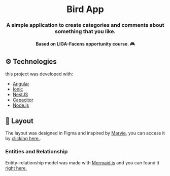 <h1 align="center"> Bird App </h1>
<h3 align="center">A simple application to create categories and comments about something that you like.</h3>
<div align="center">
 <h4>Based on LIGA-Facens opportunity course. 🎮</h4>
</div>

 
## ⚙️ Technologies

this project was developed with: 

- [Angular](https://angular.io/docs)
- [Ionic](https://ionicframework.com/docs)
- [NestJS](https://nestjs.com/)
- [Capacitor](https://capacitorjs.com/docs)
- [Node.js](https://nodejs.org/en/)

## 📱 Layout

The layout was designed in Figma and inspired by [Marvie](https://www.figma.com/community/file/827876058453173134), you can access it by [clicking here.](https://www.figma.com/file/KcVKBsnGMDucY0llgCqwdt/Bird-App).

### Entities and Relationship

Entity–relationship model was made with [Mermaid.js](https://mermaid-js.github.io/mermaid/) and you can found it [right here.](./entities.md)
